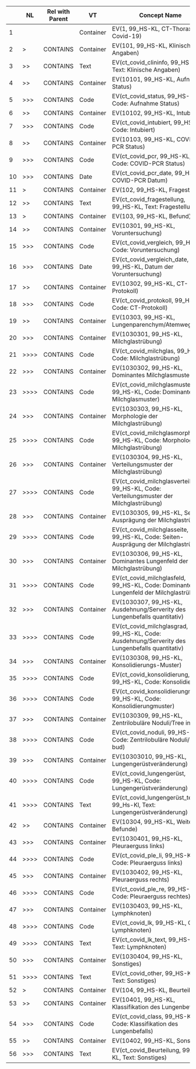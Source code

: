 |    | NL       | Rel with Parent | VT        | Concept Name                                                                                      | VM | Req Type | Condition | Value Set Constraint |
|----|----------|-----------------|-----------|---------------------------------------------------------------------------------------------------|----|----------|-----------|----------------------|
| 1  |          |                 | Container | EV(1, 99\_HS-KL, CT-Thorax Covid-19)                                                              | 1  | M        |           |                      |
| 2  | \>       | CONTAINS        | Container | EV(101, 99\_HS-KL, Klinische Angaben)                                                             | 1  | M        |           |                      |
| 3  | \>\>     | CONTAINS        | Text      | EV(ct\_covid\_clininfo, 99\_HS-KL, Text: Klinische Angaben)                                       | 1  | M        |           |                      |
| 4  | \>\>     | CONTAINS        | Container | EV(10101, 99\_HS-KL, Aufnahme Status)                                                             | 1  | M        |           |                      |
| 5  | \>\>\>   | CONTAINS        | Code      | EV(ct\_covid\_status, 99\_HS-KL, Code: Aufnahme Status)                                           | 1  | M        |           | CID 99\_6            |
| 6  | \>\>     | CONTAINS        | Container | EV(10102, 99\_HS-KL, Intubiert)                                                                   | 1  | M        |           |                      |
| 7  | \>\>\>   | CONTAINS        | Code      | EV(ct\_covid\_intubiert, 99\_HS-KL, Code: Intubiert)                                              | 1  | M        |           | CID 231              |
| 8  | \>\>     | CONTAINS        | Container | EV(10103, 99\_HS-KL, COVID-PCR Status)                                                            | 1  | M        |           |                      |
| 9  | \>\>\>   | CONTAINS        | Code      | EV(ct\_covid\_pcr, 99\_HS-KL, Code: COVID-PCR Status)                                             | 1  | M        |           | CID 99\_7            |
| 10 | \>\>\>   | CONTAINS        | Date      | EV(ct\_covid\_pcr\_date, 99\_HS-KL, COVID-PCR Datum)                                              | 1  | M        |           |                      |
| 11 | \>       | CONTAINS        | Container | EV(102, 99\_HS-KL, Fragestellung)                                                                 | 1  | M        |           |                      |
| 12 | \>\>     | CONTAINS        | Text      | EV(ct\_covid\_fragestellung, 99\_HS-KL, Text: Fragestellung)                                      | 1  | M        |           |                      |
| 13 | \>       | CONTAINS        | Container | EV(103, 99\_HS-KL, Befund)                                                                        | 1  | M        |           |                      |
| 14 | \>\>     | CONTAINS        | Container | EV(10301, 99\_HS-KL, Voruntersuchung)                                                             | 1  | M        |           |                      |
| 15 | \>\>\>   | CONTAINS        | Code      | EV(ct\_covid\_vergleich, 99\_HS-KL, Code: Voruntersuchung)                                        | 1  | M        |           | CID 99\_8            |
| 16 | \>\>\>   | CONTAINS        | Date      | EV(ct\_covid\_vergleich\_date, 99\_HS-KL, Datum der Voruntersuchung)                              | 1  | M        |           |                      |
| 17 | \>\>     | CONTAINS        | Container | EV(10302, 99\_HS-KL, CT-Protokoll)                                                                | 1  | M        |           |                      |
| 18 | \>\>\>   | CONTAINS        | Code      | EV(ct\_covid\_protokoll, 99\_HS-KL, Code: CT-Protokoll)                                           | 1  | M        |           | CID 99\_9            |
| 19 | \>\>     | CONTAINS        | Container | EV(10303, 99\_HS-KL, Lungenparenchym/Atemwege)                                                    | 1  | M        |           |                      |
| 20 | \>\>\>   | CONTAINS        | Container | EV(1030301, 99\_HS-KL, Milchglastrübung)                                                          | 1  | M        |           |                      |
| 21 | \>\>\>\> | CONTAINS        | Code      | EV(ct\_covid\_milchglas, 99\_HS-Kl, Code: Milchglastrübung)                                       | 1  | M        |           | CID 99\_10           |
| 22 | \>\>\>   | CONTAINS        | Container | EV(1030302, 99\_HS-KL, Dominantes Milchglasmuster)                                                | 1  | M        |           |                      |
| 23 | \>\>\>\> | CONTAINS        | Code      | EV(ct\_covid\_milchglasmuster, 99\_HS-KL, Code: Dominantes Milchglasmuster)                       | 1  | M        |           | CID 99\_11           |
| 24 | \>\>\>   | CONTAINS        | Container | EV(1030303, 99\_HS-KL, Morphologie der Milchglastrübung)                                          | 1  | M        |           |                      |
| 25 | \>\>\>\> | CONTAINS        | Code      | EV(ct\_covid\_milchglasmorpho, 99\_HS-KL, Code: Morphologie der Milchglastrübung)                 | 1  | M        |           | CID 99\_12           |
| 26 | \>\>\>   | CONTAINS        | Container | EV(1030304, 99\_HS-KL, Verteilungsmuster der Milchglastrübung)                                    | 1  | M        |           |                      |
| 27 | \>\>\>\> | CONTAINS        | Code      | EV(ct\_covid\_milchglasverteilung, 99\_HS-KL, Code: Verteilungsmuster der Milchglastrübung)       | 1  | M        |           | CID 99\_13           |
| 28 | \>\>\>   | CONTAINS        | Container | EV(1030305, 99\_HS-KL, Seiten-Ausprägung der Milchglastrübung)                                    | 1  | M        |           |                      |
| 29 | \>\>\>\> | CONTAINS        | Code      | EV(ct\_covid\_milchglasseite, 99\_HS-KL, Code: Seiten-Ausprägung der Milchglastrübung)            | 1  | M        |           | CID 99\_14           |
| 30 | \>\>\>   | CONTAINS        | Container | EV(1030306, 99\_HS-KL, Dominantes Lungenfeld der Milchglastrübung)                                | 1  | M        |           |                      |
| 31 | \>\>\>\> | CONTAINS        | Code      | EV(ct\_covid\_milchglasfeld, 99\_HS-KL, Code: Dominantes Lungenfeld der Milchglastrübung)         | 1  | M        |           | CID 99\_15           |
| 32 | \>\>\>   | CONTAINS        | Container | EV(1030307, 99\_HS-KL, Ausdehnung/Serverity des Lungenbefalls quantitativ)                        | 1  | M        |           |                      |
| 33 | \>\>\>\> | CONTAINS        | Code      | EV(ct\_covid\_milchglasgrad, 99\_HS-KL, Code: Ausdehnung/Serverity des Lungenbefalls quantitativ) | 1  | M        |           | CID 99\_16           |
| 34 | \>\>\>   | CONTAINS        | Container | EV(1030308, 99\_HS-KL, Konsolidierungs-Muster)                                                    | 1  | M        |           |                      |
| 35 | \>\>\>\> | CONTAINS        | Code      | EV(ct\_covid\_konsolidierung, 99\_HS-KL, Code: Konsolidierung)                                    | 1  | M        |           | CID 99\_17           |
| 36 | \>\>\>\> | CONTAINS        | Code      | EV(ct\_covid\_konsolidierungmuster, 99\_HS-KL, Code: Konsolidierungmuster)                        | 1  | M        |           | CID 99\_18           |
| 37 | \>\>\>   | CONTAINS        | Container | EV(1030309, 99\_HS-KL, Zentrilobuläre Noduli/Tree in bud)                                         | 1  | M        |           |                      |
| 38 | \>\>\>\> | CONTAINS        | Code      | EV(ct\_covid\_noduli, 99\_HS-KL, Code: Zentrilobuläre Noduli/Tree in bud)                         | 1  | M        |           | CID 231              |
| 39 | \>\>\>   | CONTAINS        | Container | EV(10303010, 99\_HS-KL, Lungengerüstveränderung)                                                  | 1  | M        |           |                      |
| 40 | \>\>\>\> | CONTAINS        | Code      | EV(ct\_covid\_lungengerüst, 99\_HS-KL, Code: Lungengerüstveränderung)                             | 1  | M        |           | CID 231              |
| 41 | \>\>\>\> | CONTAINS        | Text      | EV(ct\_covid\_lungengerüst\_text, 99\_Hs-Kl, Text: Lungengerüstveränderung)                       | 1  | M        |           |                      |
| 42 | \>\>     | CONTAINS        | Container | EV(10304, 99\_HS-KL, Weitere Befunde)                                                             | 1  | M        |           |                      |
| 43 | \>\>\>   | CONTAINS        | Container | EV(1030401, 99\_HS-KL, Pleuraerguss links)                                                        | 1  | M        |           |                      |
| 44 | \>\>\>\> | CONTAINS        | Code      | EV(ct\_covid\_ple\_li, 99\_HS-KL, Code: Pleuraerguss links)                                       | 1  | M        |           | CID 99\_19           |
| 45 | \>\>\>   | CONTAINS        | Container | EV(1030402, 99\_HS-KL, Pleuraerguss rechts)                                                       | 1  | M        |           |                      |
| 46 | \>\>\>\> | CONTAINS        | Code      | EV(ct\_covid\_ple\_re, 99\_HS-KL, Code: Pleuraerguss rechtes)                                     | 1  | M        |           | CID 99\_19           |
| 47 | \>\>\>   | CONTAINS        | Container | EV(1030403, 99\_HS-KL, Lymphknoten)                                                               | 1  | M        |           |                      |
| 48 | \>\>\>\> | CONTAINS        | Code      | EV(ct\_covid\_lk, 99\_HS-KL, Code: Lymphknoten)                                                   | 1  | M        |           | CID 99\_20           |
| 49 | \>\>\>\> | CONTAINS        | Text      | EV(ct\_covid\_lk\_text, 99\_HS-KL, Text: Lymphknoten)                                             | 1  | M        |           |                      |
| 50 | \>\>\>   | CONTAINS        | Container | EV(1030404, 99\_HS-KL, Sonstiges)                                                                 | 1  | M        |           |                      |
| 51 | \>\>\>\> | CONTAINS        | Text      | EV(ct\_covid\_other, 99\_HS-KL, Text: Sonstiges)                                                  | 1  | M        |           |                      |
| 52 | \>       | CONTAINS        | Container | EV(104, 99\_HS-KL, Beurteilung)                                                                   | 1  | M        |           |                      |
| 53 | \>\>     | CONTAINS        | Container | EV(10401, 99\_HS-KL, Klassifikation des Lungenbefalls)                                            | 1  | M        |           |                      |
| 54 | \>\>\>   | CONTAINS        | Code      | EV(ct\_covid\_class, 99\_HS-KL, Code: Klassifikation des Lungenbefalls)                           | 1  | M        |           | CID 99\_21           |
| 55 | \>\>     | CONTAINS        | Container | EV(10402, 99\_HS-KL, Sonstiges)                                                                   | 1  | M        |           |                      |
| 56 | \>\>\>   | CONTAINS        | Text      | EV(ct\_covid\_Beurteilung, 99\_HS-KL, Text: Sonstiges)                                            | 1  | M        |           |                      |
 
